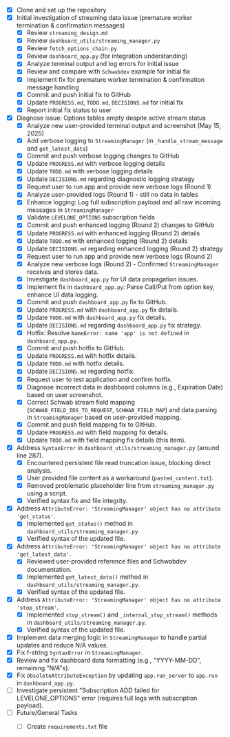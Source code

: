 - [x] Clone and set up the repository
- [x] Initial investigation of streaming data issue (premature worker termination & confirmation messages)
  - [x] Review `streaming_design.md`
  - [x] Review `dashboard_utils/streaming_manager.py`
  - [x] Review `fetch_options_chain.py`
  - [x] Review `dashboard_app.py` (for integration understanding)
  - [x] Analyze terminal output and log errors for initial issue
  - [x] Review and compare with `Schwabdev` example for initial fix
  - [x] Implement fix for premature worker termination & confirmation message handling
  - [x] Commit and push initial fix to GitHub
  - [x] Update `PROGRESS.md`, `TODO.md`, `DECISIONS.md` for initial fix
  - [x] Report initial fix status to user

- [x] Diagnose issue: Options tables empty despite active stream status
  - [x] Analyze new user-provided terminal output and screenshot (May 15, 2025)
  - [x] Add verbose logging to `StreamingManager` (in `_handle_stream_message` and `get_latest_data`)
  - [x] Commit and push verbose logging changes to GitHub
  - [x] Update `PROGRESS.md` with verbose logging details
  - [x] Update `TODO.md` with verbose logging details
  - [x] Update `DECISIONS.md` regarding diagnostic logging strategy
  - [x] Request user to run app and provide new verbose logs (Round 1)
  - [x] Analyze user-provided logs (Round 1) - still no data in tables
  - [x] Enhance logging: Log full subscription payload and all raw incoming messages in `StreamingManager`
  - [x] Validate `LEVELONE_OPTIONS` subscription fields
  - [x] Commit and push enhanced logging (Round 2) changes to GitHub
  - [x] Update `PROGRESS.md` with enhanced logging (Round 2) details
  - [x] Update `TODO.md` with enhanced logging (Round 2) details
  - [x] Update `DECISIONS.md` regarding enhanced logging (Round 2) strategy
  - [x] Request user to run app and provide new verbose logs (Round 2)
  - [x] Analyze new verbose logs (Round 2) - Confirmed `StreamingManager` receives and stores data.
  - [x] Investigate `dashboard_app.py` for UI data propagation issues.
  - [x] Implement fix in `dashboard_app.py`: Parse Call/Put from option key, enhance UI data logging.
  - [x] Commit and push `dashboard_app.py` fix to GitHub.
  - [x] Update `PROGRESS.md` with `dashboard_app.py` fix details.
  - [x] Update `TODO.md` with `dashboard_app.py` fix details.
  - [x] Update `DECISIONS.md` regarding `dashboard_app.py` fix strategy.
  - [x] Hotfix: Resolve `NameError: name 'app' is not defined` in `dashboard_app.py`.
  - [x] Commit and push hotfix to GitHub.
  - [x] Update `PROGRESS.md` with hotfix details.
  - [x] Update `TODO.md` with hotfix details.
  - [x] Update `DECISIONS.md` regarding hotfix.
  - [x] Request user to test application and confirm hotfix.
  - [x] Diagnose incorrect data in dashboard columns (e.g., Expiration Date) based on user screenshot.
  - [x] Correct Schwab stream field mapping (`SCHWAB_FIELD_IDS_TO_REQUEST`, `SCHWAB_FIELD_MAP`) and data parsing in `StreamingManager` based on user-provided mapping.
  - [x] Commit and push field mapping fix to GitHub.
  - [x] Update `PROGRESS.md` with field mapping fix details.
  - [x] Update `TODO.md` with field mapping fix details (this item).
- [x] Address `SyntaxError` in `dashboard_utils/streaming_manager.py` (around line 287).
  - [x] Encountered persistent file read truncation issue, blocking direct analysis.
  - [x] User provided file content as a workaround (`pasted_content.txt`).
  - [x] Removed problematic placeholder line from `streaming_manager.py` using a script.
  - [x] Verified syntax fix and file integrity.
- [x] Address `AttributeError: 'StreamingManager' object has no attribute 'get_status'`.
  - [x] Implemented `get_status()` method in `dashboard_utils/streaming_manager.py`.
  - [x] Verified syntax of the updated file.
- [x] Address `AttributeError: 'StreamingManager' object has no attribute 'get_latest_data'`.
  - [x] Reviewed user-provided reference files and Schwabdev documentation.
  - [x] Implemented `get_latest_data()` method in `dashboard_utils/streaming_manager.py`.
  - [x] Verified syntax of the updated file.
- [x] Address `AttributeError: 'StreamingManager' object has no attribute 'stop_stream'`.
  - [x] Implemented `stop_stream()` and `_internal_stop_stream()` methods in `dashboard_utils/streaming_manager.py`.
  - [x] Verified syntax of the updated file.
- [x] Implement data merging logic in `StreamingManager` to handle partial updates and reduce N/A values.
- [x] Fix f-string `SyntaxError` in `StreamingManager`.
- [x] Review and fix dashboard data formatting (e.g., "YYYY-MM-DD", remaining "N/A"s).
- [x] Fix `ObsoleteAttributeException` by updating `app.run_server` to `app.run` in `dashboard_app.py`.
- [ ] Investigate persistent "Subscription ADD failed for LEVELONE_OPTIONS" error (requires full logs with subscription payload).
- [ ] Future/General Tasks
  - [ ] Create `requirements.txt` file

